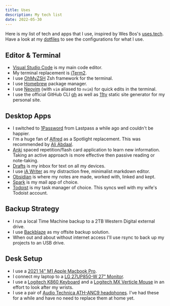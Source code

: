 ```yaml
---
title: Uses
description: My tech list
date: 2022-05-30
---
```


Here is my list of tech and apps that I use, inspired by Wes Bos's [uses.tech](https://uses.tech/). Have a look at my [dotfiles](https://github.com/harleyjwilson/dotfiles) to see the configurations for what I use.

## Editor & Terminal

- [Visual Studio Code](https://code.visualstudio.com/) is my main code editor.
- My terminal replacement is [iTerm2](https://iterm2.com).
- I use [OhMyZSH](https://ohmyz.sh/) Zsh framework for the terminal.
- I use [Homebrew](https://brew.sh/) package manager.
- I use [Neovim](https://neovim.io/) (with `vim` aliased to `nvim`) for quick edits in the terminal.
- I use the official GitHub CLI [gh](https://github.com/cli/cli) as well as [11ty](https://www.11ty.dev/) static site generator for my personal site.

## Desktop Apps

- I switched to [1Password](https://1password.com/) from Lastpass a while ago and couldn't be happier.
- I'm a huge fan of [Alfred](https://www.alfredapp.com/) as a Spotlight replacement. This was recommended by [Ali Abdaal](https://twitter.com/aliabdaal).
- [Anki](https://apps.ankiweb.net/) spaced repetition/flash card application to learn new information. Taking an active approach is more effective then passive reading or note-taking.
- [Drafts](https://getdrafts.com/) is my inbox for text on all my devices.
- I use [iA Writer](https://ia.net/writer) as my distraction free, minimalist markdown editor.
- [Obsidian](https://obsidian.md/) is where my notes are made, worked with, linked and kept.
- [Spark](https://sparkmailapp.com/) is my mail app of choice.
- [Todoist](https://todoist.com/) is my task manager of choice. This syncs well with my wife's Todoist account.

## Backup Strategy

- I run a local Time Machine backup to a 2TB Western Digital external drive.
- I use [Backblaze](https://www.backblaze.com) as my offsite backup solution.
- When out and about without internet access I'll use rsync to back up my projects to an USB drive.

## Desk Setup

- I use a [2021 14" M1 Apple Macbook Pro](https://www.apple.com/au/shop/buy-mac/macbook-pro/14-inch-space-grey-8-core-cpu-14-core-gpu-512gb).
- I connect my laptop to a [LG 27UP850-W 27" Monitor](https://www.lg.com/au/it-monitors/lg-27up850-w).
- I use a [Logitech K860 Keyboard](https://www.logitech.com/en-au/products/keyboards/k860-split-ergonomic.920-010111.html) and a [Logitech MX Verticle Mouse](https://www.logitech.com/en-au/products/mice/mx-vertical-ergonomic-mouse.html) in an effort to look after my wrists.
- I use a pair of [Audio Technica ATH-ANC9 headphones](https://www.amazon.com.au/Technica-ATH-ANC9-Quietpoint-Noise-Cancelling-Headphones-Black/dp/B007KWLF5K). I've had these for a while and have no need to replace them at home yet.
